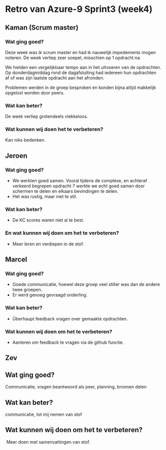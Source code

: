 # Retro van Azure-9 Sprint3 (week4)

## Kaman (Scrum master)

### Wat ging goed?

Deze week was ik scrum master en had ik nauwelijk impedements mogen noteren. 
De week verliep zeer soepel, misschien op 1 opdracht na.

We hielden een vergelijkbaar tempo aan in het uitvoeren van de opdrachten. Op donderdagmiddag rond de dagafsluiting had iedereen hun opdrachten af of was zijn laatste opdracht aan het afronden.

Problemen werden in de groep besproken en konden bijna altijd makkelijk opgelost worden door peers.

### Wat kan beter?
De week verliep grotendeels vlekkeloos.


### Wat kunnen wij doen het te verbeteren?
Kan niks bedenken.


## Jeroen
### Wat ging goed?
- We werkten goed samen. Vooral tijdens de complexe, en achteraf verkeerd begrepen opdracht 7 werkte we echt goed samen door schermen te delen en elkaars bevindingen te delen.
- Het was rustig, maar niet te stil.
### Wat kan beter?
- De KC scores waren niet al te best.
### En wat kunnen wij doen om het te verbeteren?
- Meer leren en verdiepen in de stof.


## Marcel

### Wat ging goed?
- Goede communicatie, hoewel deze groep veel stiller was dan de andere twee groepen.
- Er werd genoeg gevraagd onderling.
### Wat kan beter?
- Überhaupt feedback vragen over gemaakte opdrachten. 
### Wat kunnen wij doen om het te verbeteren?
- Aanleren om feedback te vragen via de github functie.


## Zev

## Wat ging goed?
Communicatie, vragen beantwoord als peer, planning, bronnen delen
​
​
​
## Wat kan beter?
communicatie, tot mij nemen van stof
​
​
## Wat kunnen wij doen om het te verbeteren?
​
Meer doen met samenvattingen van stof.